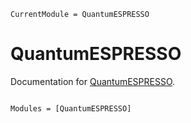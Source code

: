 ```@meta
CurrentModule = QuantumESPRESSO
```

# QuantumESPRESSO

Documentation for
[QuantumESPRESSO](https://github.com/MineralsCloud/QuantumESPRESSO.jl).

```@index

```

```@autodocs
Modules = [QuantumESPRESSO]
```
